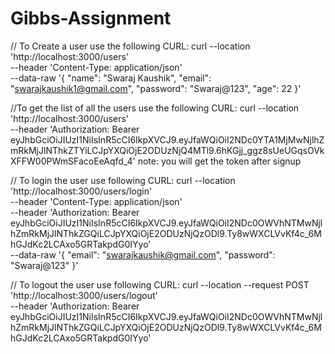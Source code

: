 # Gibbs-Assignment

// To Create a user use the following CURL:
curl --location 'http://localhost:3000/users' \
--header 'Content-Type: application/json' \
--data-raw '{
    "name": "Swaraj Kaushik",
    "email": "swarajkaushik1@gmail.com",
    "password": "Swaraj@123",
    "age": 22
}'

//To get the list of all the users use the following CURL:
curl --location 'http://localhost:3000/users' \
--header 'Authorization: Bearer eyJhbGciOiJIUzI1NiIsInR5cCI6IkpXVCJ9.eyJfaWQiOiI2NDc0YTA1MjMwNjlhZmRkMjJlNThkZTYiLCJpYXQiOjE2ODUzNjQ4MTl9.6hKGjj_ggz8sUeUGqsOVkXFFW00PWmSFacoEeAqfd_4'
note: you will get the token after signup

// To login the user use following CURL:
curl --location 'http://localhost:3000/users/login' \
--header 'Content-Type: application/json' \
--header 'Authorization: Bearer eyJhbGciOiJIUzI1NiIsInR5cCI6IkpXVCJ9.eyJfaWQiOiI2NDc0OWVhNTMwNjlhZmRkMjJlNThkZGQiLCJpYXQiOjE2ODUzNjQzODl9.Ty8wWXCLVvKf4c_6MhGJdKc2LCAxo5GRTakpdG0IYyo' \
--data-raw '{
    "email": "swarajkaushik@gmail.com",
    "password": "Swaraj@123"
}'

// To logout the user use following CURL:
curl --location --request POST 'http://localhost:3000/users/logout' \
--header 'Authorization: Bearer eyJhbGciOiJIUzI1NiIsInR5cCI6IkpXVCJ9.eyJfaWQiOiI2NDc0OWVhNTMwNjlhZmRkMjJlNThkZGQiLCJpYXQiOjE2ODUzNjQzODl9.Ty8wWXCLVvKf4c_6MhGJdKc2LCAxo5GRTakpdG0IYyo'
